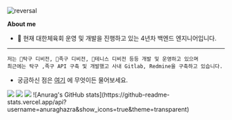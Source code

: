 ![reversal](https://capsule-render.vercel.app/api?type=wave&color=auto&fontColor=216aff&height=200&text=Hello%20My%20Repositiry!)

**About me**  
 - 🔭 현재 대한체육회 운영 및 개발을 진행하고 있는 4년차 백엔드 엔지니어입니다.  
---

    저는 🏓탁구 디비전, 🏐족구 디비전, 🎾테니스 디비전 등등 개발 및 운영하고 있으며
    최근에는 탁구 ,족구 API 구축 및 개발했고 사내 Gitlab, Redmine을 구축하고 있습니다.


 - 궁금하신 점은 [여기](https://github.com/eunsoo8606/eunsoo8606/issues) 에 무엇이든 물어보세요.  
<img src="https://img.shields.io/badge/javascript-F7DF1E?style=for-the-badge&logo=javascript&logoColor=white">
<img src="https://img.shields.io/badge/spring-6DB33F?style=for-the-badge&logo=javascript&logoColor=white">
<img src="https://img.shields.io/badge/Java-3766AB?style=flat-square&logo=Java&logoColor=white"/>
![Anurag's GitHub stats](https://github-readme-stats.vercel.app/api?username=anuraghazra&show_icons=true&theme=transparent)


